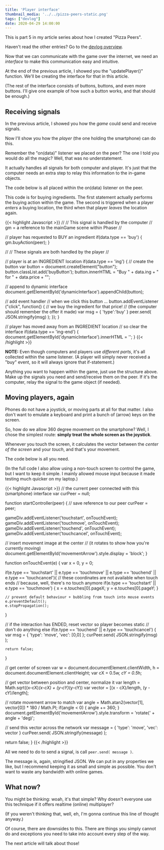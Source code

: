 ```yaml
---
title: 'Player interface'
thumbnail_media: '../../pizza-peers-static.png'
tags: ["devlog"]
date: 2020-04-29 14:00:00
---
```


This is part 5 in my article series about how I created "Pizza Peers".

Haven't read the other entries? Go to the [devlog overview](../).

Now that we can communicate with the game over the internet, we need an
*interface* to make this communication easy and intuitive.

At the end of the previous article, I showed you the "updatePlayer()"
function. We'll be creating the interface for that in this article.

(The rest of the interface consists of buttons, buttons, and even more
buttons. I'll give one example of how such a button works, and that
should be enough.)

Receiving signals
-----------------

In the previous article, I showed you how the *game* could send and
receive signals.

Now I'll show you how the *player* (the one holding the smartphone) can
do this.

Remember the "on(data)" listener we placed on the peer? The one I told
you would do all the magic? Well, that was no understatement.

It actually handles all signals for both computer and player. It's just
that the computer needs an extra step to relay this information to the
in-game objects.

The code below is all placed within the on(data) listener on the peer.

This code is for buying ingredients. The first statement actually
performs the buying action within the game. The second is triggered when
a player *enters* a buying location, the third when that player *leaves*
the location again. 

{{< highlight Javascript >}}
//
// This signal is handled by the computer
// gm = a reference to the mainGame scene within Phaser
//

// player has requested to BUY an ingredient
if(data.type == 'buy') {
  gm.buyAction(peer);
}

// 
// These signals are both handled by the player
//

// player is at an INGREDIENT location
if(data.type == 'ing') {
  // create the button
  var button = document.createElement("button");
  button.classList.add('buyButton');
  button.innerHTML = "Buy " + data.ing + " for " + data.price + "";

  // append to dynamic interface
  document.getElementById('dynamicInterface').appendChild(button);

  // add event handler
  // when we click this button ...
  button.addEventListener ("click", function() {
    // we buy the ingredient for that price!
    // (the computer should remember the offer it made)
    var msg = { 'type':'buy' }
    peer.send( JSON.stringify(msg) );
  });
}

// player has moved away from an INGREDIENT location 
// so clear the interface
if(data.type == 'ing-end') {
  document.getElementById('dynamicInterface').innerHTML = '';
}
{{< /highlight >}}

<!-- {{< gist Pandaqi d7b1fd9b15c034849239b78dcf573253 >}} -->

**NOTE:** Even though computers and players use *different parts*, it's
all collected within the same listener. (A player will simply never
received a "buy" event, so it will always ignore that if-statement.)

Anything you want to happen within the game, just use the structure
above. Make up the signals you need and send/receive them on the peer.
If it's the computer, relay the signal to the game object (if needed).

Moving players, again
---------------------

Phones do not have a joystick, or moving parts at all for that matter. I
also don't want to emulate a keyboard and print a bunch of (arrow) keys
on the screen.

So, how do we allow 360 degree movement on the smartphone? Well, I chose
the simplest route: **simply treat the whole screen as the joystick**.

Whenever you touch the screen, it calculates the vector between the
*center of the screen* and your *touch*, and that's your movement.

The code below is all you need.

(In the full code I also allow using a non-touch screen to control the
game, but I want to keep it simple. I mainly allowed mouse input because
it made testing much quicker on my laptop.) 

{{< highlight Javascript >}}
// the current peer connected with this (smartphone) interface
var curPeer = null;

function startController(peer) {
  // save reference to our peer
  curPeer = peer;

  gameDiv.addEventListener('touchstart', onTouchEvent);
  gameDiv.addEventListener('touchmove', onTouchEvent);
  gameDiv.addEventListener('touchend', onTouchEvent);
  gameDiv.addEventListener('touchcancel', onTouchEvent);

  // insert movement image at the center
  // (it rotates to show how you're currently moving)
  document.getElementById('movementArrow').style.display = 'block';
}

function onTouchEvent(e) {
  var x = 0, y = 0;

  if(e.type == 'touchstart' || e.type == 'touchmove' || e.type == 'touchend' || e.type == 'touchcancel'){
    // these coordinates are not available when touch ends
    // because, well, there's no touch anymore
    if(e.type == 'touchstart' || e.type == 'touchmove') {
      x = e.touches[0].pageX;
      y = e.touches[0].pageY;
    }

    // prevent default behaviour + bubbling from touch into mouse events
    e.preventDefault();
    e.stopPropagation();
  }

  // if the interaction has ENDED, reset vector so player becomes static
  // don't do anything else
  if(e.type == 'touchend' || e.type == 'touchcancel') {
    var msg = { 'type': 'move', 'vec': [0,0] };
    curPeer.send( JSON.stringify(msg) );

    return false;
  }

  // get center of screen
  var w  = document.documentElement.clientWidth, 
      h  = document.documentElement.clientHeight;
  var cX = 0.5*w, 
      cY = 0.5*h;

  // get vector between position and center, normalize it
  var length = Math.sqrt((x-cX)*(x-cX) + (y-cY)*(y-cY))
  var vector = [(x - cX)/length, (y - cY)/length];

  // rotate movement arrow to match
  var angle = Math.atan2(vector[1], vector[0]) * 180 / Math.PI;
  if(angle < 0) { angle += 360; }
  document.getElementById('movementArrow').style.transform = 'rotate(' + angle + 'deg)';

  // send this vector across the network
  var message = { 'type': 'move', 'vec': vector }
  curPeer.send( JSON.stringify(message) );

  return false;
}
{{< /highlight >}}

<!-- {{< gist Pandaqi fe547cf4a78b0a8b1460b62821f3228b >}} -->

All we need to do to send a signal, is call ``peer.send( message )``.

The message is, again, stringified JSON. We can put in any properties we
like, but I recommend keeping it as small and simple as possible. You
don't want to waste any bandwidth with online games.

What now?
---------

You might be thinking: woah, it's that simple? Why doesn't everyone use
this technique if it offers realtime (online) multiplayer?

(If you weren't thinking that, well, eh, I'm gonna continue this line of
thought anyway.)

Of course, there are downsides to this. There are things you simply
cannot do and exceptions you need to take into account every step of the
way.

The next article will talk about those!